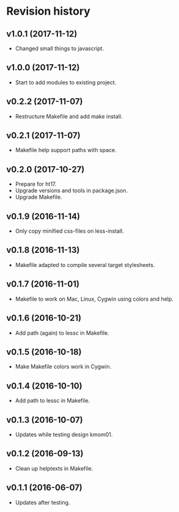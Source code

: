Revision history
===============================

v1.0.1 (2017-11-12)
-------------------------------

* Changed small things to javascript.

v1.0.0 (2017-11-12)
-------------------------------

* Start to add modules to existing project.


v0.2.2 (2017-11-07)
-------------------------------

* Restructure Makefile and add make install.


v0.2.1 (2017-11-07)
-------------------------------

* Makefile help support paths with space.


v0.2.0 (2017-10-27)
-------------------------------

* Prepare for ht17.
* Upgrade versions and tools in package.json.
* Upgrade Makefile.


v0.1.9 (2016-11-14)
-------------------------------

* Only copy minified css-files on less-install.


v0.1.8 (2016-11-13)
-------------------------------

* Makefile adapted to compile several target stylesheets.


v0.1.7 (2016-11-01)
-------------------------------

* Makefile to work on Mac, Linux, Cygwin using colors and help.


v0.1.6 (2016-10-21)
-------------------------------

* Add path (again) to lessc in Makefile.


v0.1.5 (2016-10-18)
-------------------------------

* Make Makefile colors work in Cygwin.


v0.1.4 (2016-10-10)
-------------------------------

* Add path to lessc in Makefile.


v0.1.3 (2016-10-07)
-------------------------------

* Updates while testing design kmom01.


v0.1.2 (2016-09-13)
-------------------------------

* Clean up helptexts in Makefile.


v0.1.1 (2016-06-07)
-------------------------------

* Updates after testing.
